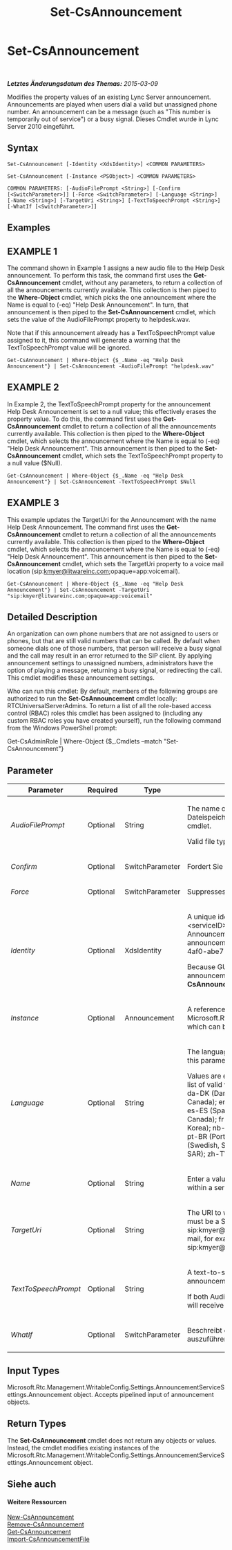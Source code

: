 ﻿---
title: Set-CsAnnouncement
TOCTitle: Set-CsAnnouncement
ms:assetid: 286cb990-844e-4b87-bdaf-4a75456d8c60
ms:mtpsurl: https://technet.microsoft.com/de-de/library/Gg425752(v=OCS.15)
ms:contentKeyID: 49293487
ms.date: 05/19/2016
mtps_version: v=OCS.15
ms.translationtype: HT
---

# Set-CsAnnouncement

 

_**Letztes Änderungsdatum des Themas:** 2015-03-09_

Modifies the property values of an existing Lync Server announcement. Announcements are played when users dial a valid but unassigned phone number. An announcement can be a message (such as "This number is temporarily out of service") or a busy signal. Dieses Cmdlet wurde in Lync Server 2010 eingeführt.

## Syntax

    Set-CsAnnouncement [-Identity <XdsIdentity>] <COMMON PARAMETERS>

    Set-CsAnnouncement [-Instance <PSObject>] <COMMON PARAMETERS>

    COMMON PARAMETERS: [-AudioFilePrompt <String>] [-Confirm [<SwitchParameter>]] [-Force <SwitchParameter>] [-Language <String>] [-Name <String>] [-TargetUri <String>] [-TextToSpeechPrompt <String>] [-WhatIf [<SwitchParameter>]]

## Examples

## EXAMPLE 1

The command shown in Example 1 assigns a new audio file to the Help Desk announcement. To perform this task, the command first uses the **Get-CsAnnouncement** cmdlet, without any parameters, to return a collection of all the announcements currently available. This collection is then piped to the **Where-Object** cmdlet, which picks the one announcement where the Name is equal to (-eq) "Help Desk Announcement". In turn, that announcement is then piped to the **Set-CsAnnouncement** cmdlet, which sets the value of the AudioFilePrompt property to helpdesk.wav.

Note that if this announcement already has a TextToSpeechPrompt value assigned to it, this command will generate a warning that the TextToSpeechPrompt value will be ignored.

    Get-CsAnnouncement | Where-Object {$_.Name -eq "Help Desk Announcement"} | Set-CsAnnouncement -AudioFilePrompt "helpdesk.wav"

## EXAMPLE 2

In Example 2, the TextToSpeechPrompt property for the announcement Help Desk Announcement is set to a null value; this effectively erases the property value. To do this, the command first uses the **Get-CsAnnouncement** cmdlet to return a collection of all the announcements currently available. This collection is then piped to the **Where-Object** cmdlet, which selects the announcement where the Name is equal to (-eq) "Help Desk Announcement". This announcement is then piped to the **Set-CsAnnouncement** cmdlet, which sets the TextToSpeechPrompt property to a null value ($Null).

    Get-CsAnnouncement | Where-Object {$_.Name -eq "Help Desk Announcement"} | Set-CsAnnouncement -TextToSpeechPrompt $Null

## EXAMPLE 3

This example updates the TargetUri for the Announcement with the name Help Desk Announcement. The command first uses the **Get-CsAnnouncement** cmdlet to return a collection of all the announcements currently available. This collection is then piped to the **Where-Object** cmdlet, which selects the announcement where the Name is equal to (-eq) "Help Desk Announcement". This announcement is then piped to the **Set-CsAnnouncement** cmdlet, which sets the TargetUri property to a voice mail location (sip:kmyer@litwareinc.com;opaque=app:voicemail).

    Get-CsAnnouncement | Where-Object {$_.Name -eq "Help Desk Announcement"} | Set-CsAnnouncement -TargetUri "sip:kmyer@litwareinc.com;opaque=app:voicemail"

## Detailed Description

An organization can own phone numbers that are not assigned to users or phones, but that are still valid numbers that can be called. By default when someone dials one of those numbers, that person will receive a busy signal and the call may result in an error returned to the SIP client. By applying announcement settings to unassigned numbers, administrators have the option of playing a message, returning a busy signal, or redirecting the call. This cmdlet modifies these announcement settings.

Who can run this cmdlet: By default, members of the following groups are authorized to run the **Set-CsAnnouncement** cmdlet locally: RTCUniversalServerAdmins. To return a list of all the role-based access control (RBAC) roles this cmdlet has been assigned to (including any custom RBAC roles you have created yourself), run the following command from the Windows PowerShell prompt:

Get-CsAdminRole | Where-Object {$\_.Cmdlets –match "Set-CsAnnouncement"}

## Parameter


<table>
<colgroup>
<col style="width: 25%" />
<col style="width: 25%" />
<col style="width: 25%" />
<col style="width: 25%" />
</colgroup>
<thead>
<tr class="header">
<th>Parameter</th>
<th>Required</th>
<th>Type</th>
<th>Description</th>
</tr>
</thead>
<tbody>
<tr class="odd">
<td><p><em>AudioFilePrompt</em></p></td>
<td><p>Optional</p></td>
<td><p>String</p></td>
<td><p>The name of the audio file to be played for the announcement. Audio files are stored in the Dateispeicher. To save an audio file to the Dateispeicher, use the <strong>Import-CsAnnouncementFile</strong> cmdlet.</p>
<p>Valid file types: WAV and WMA</p></td>
</tr>
<tr class="even">
<td><p><em>Confirm</em></p></td>
<td><p>Optional</p></td>
<td><p>SwitchParameter</p></td>
<td><p>Fordert Sie vor der Ausführung des Befehls zum Bestätigen auf.</p></td>
</tr>
<tr class="odd">
<td><p><em>Force</em></p></td>
<td><p>Optional</p></td>
<td><p>SwitchParameter</p></td>
<td><p>Suppresses any confirmation prompts that would otherwise be displayed before making changes.</p></td>
</tr>
<tr class="even">
<td><p><em>Identity</em></p></td>
<td><p>Optional</p></td>
<td><p>XdsIdentity</p></td>
<td><p>A unique identifier for the Announcement. This value will always be in the format &lt;serviceID&gt;/&lt;GUID&gt;, where serviceID is the Identity of the Application Server running the Announcement service and GUID is a globally unique identifier associated with these announcement settings. For example: ApplicationServer:redmond.litwareinc.com/bef5fa3b-3c97-4af0-abe7-611deee7616c.</p>
<p>Because GUIDs can be difficult to enter correctly at the command line, you’ll most likely retrieve announcements by using the <strong>Get-CsAnnouncement</strong> cmdlet and pipe them to the <strong>Set-CsAnnouncement</strong> cmdlet for modification. (For details, see the Examples section.)</p></td>
</tr>
<tr class="odd">
<td><p><em>Instance</em></p></td>
<td><p>Optional</p></td>
<td><p>Announcement</p></td>
<td><p>A reference to the Announcement object you want to change. This object must be of type Microsoft.Rtc.Management.WritableConfig.Settings.AnnouncementServiceSettings.Announcement, which can be retrieved by calling the <strong>Get-CsAnnouncement</strong> cmdlet.</p></td>
</tr>
<tr class="even">
<td><p><em>Language</em></p></td>
<td><p>Optional</p></td>
<td><p>String</p></td>
<td><p>The language in which the TTS prompt will be played. If a value is entered for TextToSpeechPrompt this parameter is required.</p>
<p>Values are entered as a string representing the language and locale to be used. The following is a list of valid values, followed by the language and locale in parentheses: ca-ES (Catalan, Spain); da-DK (Danish, Denmark); de-DE (German, Germany); en-AU (English, Australia); en-CA (English, Canada); en-GB (English, United Kingdom); en-IN (English, India); en-US (English, United States); es-ES (Spanish, Spain); es-MX (Spanish, Mexico); fi-FI (Finnish, Finland); fr-CA (French, Canada); fr-FR (French, France); it-IT (Italian, Italy); ja-JP (Japanese, Japan); ko-KR (Korean, Korea); nb-NO (Norwegian, Bokmal, Norway); nl-NL (Dutch, Netherlands); pl-PL (Polish, Poland); pt-BR (Portuguese, Brazil); pt-PT (Portuguese, Portugal); ru-RU (Russian, Russia); sv-SE (Swedish, Sweden); zh-CN (Chinese, People’s Republic of China); zh-HK (Chinese, Hong Kong SAR); zh-TW (Chinese, Taiwan)</p></td>
</tr>
<tr class="odd">
<td><p><em>Name</em></p></td>
<td><p>Optional</p></td>
<td><p>String</p></td>
<td><p>Enter a value for this parameter to change the name of the announcement. Names must be unique within a service.</p></td>
</tr>
<tr class="even">
<td><p><em>TargetUri</em></p></td>
<td><p>Optional</p></td>
<td><p>String</p></td>
<td><p>The URI to which the caller will be transferred after the announcement has been played. This value must be a SIP address entered in the format sip: followed by the SIP address. For example, sip:kmyer@litwareinc.com. Note that the SIP address can also be a telephone number or voice mail, for example sip:+14255551212@litwareinc.com;user=phone for a phone number or sip:kmyer@litwareinc.com;opaque=app:voicemail for voice mail.</p></td>
</tr>
<tr class="odd">
<td><p><em>TextToSpeechPrompt</em></p></td>
<td><p>Optional</p></td>
<td><p>String</p></td>
<td><p>A text-to-speech (TTS) prompt. This is a string that will be converted to audio and played as the announcement.</p>
<p>If both AudioFilePrompt and TextToSpeechPrompt are specified for a single announcement, you will receive a warning that the audio file will take precedence and the TTS prompt will be ignored.</p>
<p></p></td>
</tr>
<tr class="even">
<td><p><em>WhatIf</em></p></td>
<td><p>Optional</p></td>
<td><p>SwitchParameter</p></td>
<td><p>Beschreibt die Auswirkungen einer Ausführung des Befehls, ohne den Befehl tatsächlich auszuführen.</p></td>
</tr>
</tbody>
</table>


## Input Types

Microsoft.Rtc.Management.WritableConfig.Settings.AnnouncementServiceSettings.Announcement object. Accepts pipelined input of announcement objects.

## Return Types

The **Set-CsAnnouncement** cmdlet does not return any objects or values. Instead, the cmdlet modifies existing instances of the Microsoft.Rtc.Management.WritableConfig.Settings.AnnouncementServiceSettings.Announcement object.

## Siehe auch

#### Weitere Ressourcen

[New-CsAnnouncement](new-csannouncement.md)  
[Remove-CsAnnouncement](remove-csannouncement.md)  
[Get-CsAnnouncement](get-csannouncement.md)  
[Import-CsAnnouncementFile](import-csannouncementfile.md)


